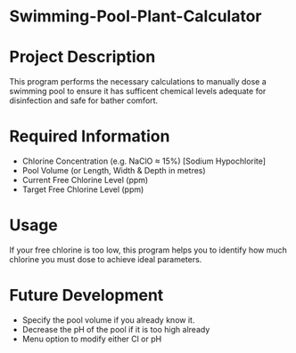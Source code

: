 # Swimming-Pool-Plant-Calculator

# Project Description
This program performs the necessary calculations to manually dose a swimming pool to ensure it has sufficent chemical levels adequate for disinfection and safe for bather comfort.

# Required Information
- Chlorine Concentration (e.g. NaClO ≈ 15%) [Sodium Hypochlorite]
- Pool Volume (or Length, Width & Depth in metres)
- Current Free Chlorine Level (ppm)
- Target Free Chlorine Level (ppm)

# Usage
If your free chlorine is too low, this program helps you to identify how much chlorine you must dose to achieve ideal parameters.

# Future Development
- Specify the pool volume if you already know it.
- Decrease the pH of the pool if it is too high already
- Menu option to modify either Cl or pH
